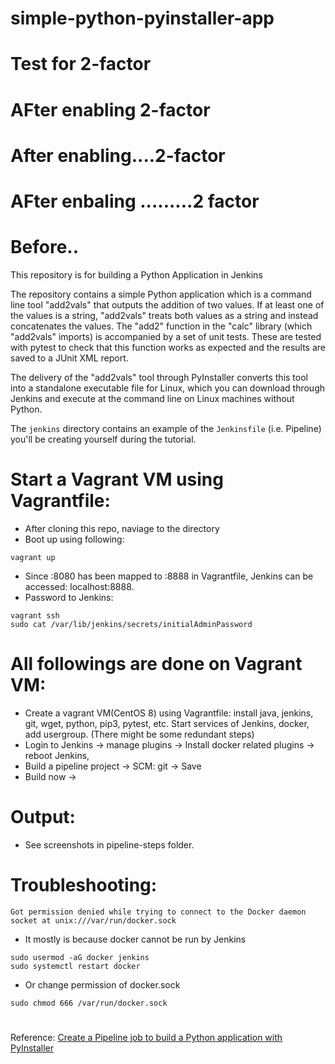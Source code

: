 # simple-python-pyinstaller-app

# Test for 2-factor
# AFter enabling 2-factor
# After enabling....2-factor
# AFter enbaling .........2 factor
# Before..

This repository is for building a Python Application in Jenkins

The repository contains a simple Python application which is a command line tool "add2vals" that outputs the addition of two values. If at least one of the
values is a string, "add2vals" treats both values as a string and instead
concatenates the values. The "add2" function in the "calc" library (which
"add2vals" imports) is accompanied by a set of unit tests. These are tested with pytest to check that this function works as expected and the results are saved
to a JUnit XML report.

The delivery of the "add2vals" tool through PyInstaller converts this tool into
a standalone executable file for Linux, which you can download through Jenkins
and execute at the command line on Linux machines without Python.

The `jenkins` directory contains an example of the `Jenkinsfile` (i.e. Pipeline)
you'll be creating yourself during the tutorial.


# Start a Vagrant VM using Vagrantfile:
* After cloning this repo, naviage to the directory
* Boot up using following:
```
vagrant up
```
* Since :8080 has been mapped to :8888 in Vagrantfile, Jenkins can be accessed: localhost:8888. 
* Password to Jenkins: 
```
vagrant ssh
sudo cat /var/lib/jenkins/secrets/initialAdminPassword
```

# All followings are done on Vagrant VM:
* Create a vagrant VM(CentOS 8) using Vagrantfile: install java, jenkins, git, wget, python, pip3, pytest, etc. Start services of Jenkins, docker, add usergroup. (There might be some redundant steps)
* Login to Jenkins -> manage plugins -> Install docker related plugins -> reboot Jenkins,
* Build a pipeline project -> SCM: git -> Save
* Build now ->  



# Output: 
* See screenshots in pipeline-steps folder.


# Troubleshooting:
```
Got permission denied while trying to connect to the Docker daemon socket at unix:///var/run/docker.sock
```
* It mostly is because docker cannot be run by Jenkins
```
sudo usermod -aG docker jenkins
sudo systemctl restart docker
```
* Or change permission of docker.sock
```
sudo chmod 666 /var/run/docker.sock
```

# 

Reference: <a href="https://www.youtube.com/watch?v=kW_bADC2fFM"> Create a Pipeline job to build a Python application with PyInstaller</a> 

